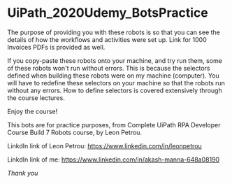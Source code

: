 # UiPath_2020Udemy_BotsPractice

The purpose of providing you with these robots is so that you can see the details of how the workflows and activities were set up.
Link for 1000 Invoices PDFs is provided as well.

If you copy-paste these robots onto your machine, and try run them, some of these robots won't run without errors. This is because the selectors defined when building these robots were on my machine (computer). You will have to redefine these selectors on your machine so that the robots run without any errors. How to define selectors is covered extensively through the course lectures.

Enjoy the course!

This bots are for practice purposes, from Complete UiPath RPA Developer Course Build 7 Robots course, by Leon Petrou.

LinkdIn link of Leon Petrou:
https://www.linkedin.com/in/leonpetrou

LinkdIn link of me:
https://www.linkedin.com/in/akash-manna-648a08190



*Thank you*
